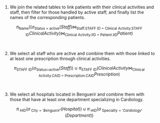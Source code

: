 1. We join the related tables to link patients with their clinical activities and staff, then filter for those handled by active staff, and finally list the names of the corresponding patients.


$$
\pi_{\text{Name}}
\Big(
    (\sigma_{\text{Status = active}}(Staff)
    \bowtie_{\text{Staff.STAFF ID = Clinical Activity.STAFF ID}} Clinical Activity)
    \bowtie_{\text{Clinical Activity.IID = Patient.IID}} Patient
\Big)
$$


<br>

2. We select all staff who are active and combine them with those linked to at least one prescription through clinical activities.

$$
\pi_{\text{STAFF ID}}\big(\sigma_{\text{Status=active}}(Staff)\big)
\;\cup\;
\pi_{\text{STAFF ID}}\big(
    Clinical Activity \bowtie_{\text{Clinical Activity.CAID = Prescription.CAID}} Prescription
\big)
$$


<br>

3. We select all hospitals located in Benguerir and combine them with those that have at least one department specializing in Cardiology.

$$
\pi_{\text{ HID}}\big(\sigma_{\text{ City}='Benguerir'}(Hospital)\big)
\;\cup\;
\pi_{\text{ HID}}\big(
    \sigma_{\text{ Specialty}='Cardiology'}(Department)
\big)
$$